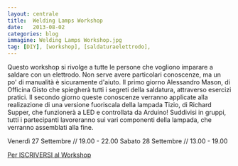 ```yaml
---
layout: centrale
title:  Welding Lamps Workshop
date:   2013-08-02
categories: blog
immagine: Welding Lamps Workshop.jpg
tag: [DIY], [workshop], [saldaturaelettrodo],
---
```

Questo workshop si rivolge a tutte le persone che vogliono imparare a saldare con un elettrodo. Non serve avere particolari conoscenze, ma un po' di manualità è sicuramente d'aiuto. Il primo giorno Alessandro Mason, di Officina Gisto che spiegherà tutti i segreti della saldatura, attraverso esercizi pratici. Il secondo giorno queste conoscenze verranno applicate alla realizazione di una versione fuoriscala della lampada Tizio, di Richard Supper, che funzionerà a LED e controllata da Arduino! Suddivisi in gruppi, tutti i partecipanti lavoreranno sui vari componenti della lampada, che verranno assemblati alla fine.

Venerdì 27 Settembre // 19.00 - 22.00 Sabato 28 Settembre // 13.00 - 19.00

[Per ISCRIVERSI al Workshop](http://store.arduino.cc/it/index.php?main_page=product_info&cPath=28&products_id=254)
